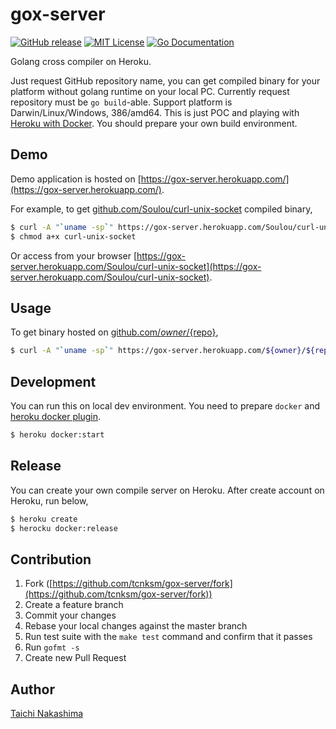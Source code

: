 gox-server
====

[![GitHub release](http://img.shields.io/github/release/tcnksm/gox-server.svg?style=flat-square)][release]
[![MIT License](http://img.shields.io/badge/license-MIT-blue.svg?style=flat-square)][license]
[![Go Documentation](http://img.shields.io/badge/go-documentation-blue.svg?style=flat-square)][godocs]

[release]: https://github.com/tcnksm/gox-server/releases
[license]: https://github.com/tcnksm/gox-server/blob/master/LICENSE
[godocs]: http://godoc.org/github.com/tcnksm/gox-server

Golang cross compiler on Heroku.

Just request GitHub repository name, you can get compiled binary for your platform without golang runtime on your local PC. Currently request repository must be `go build`-able. Support platform is Darwin/Linux/Windows, 386/amd64. This is just POC and playing with [Heroku with Docker](https://devcenter.heroku.com/articles/introduction-local-development-with-docker). You should prepare your own build environment. 

## Demo

Demo application is hosted on [https://gox-server.herokuapp.com/](https://gox-server.herokuapp.com/).

For example, to get [github.com/Soulou/curl-unix-socket](https://github.com/Soulou/curl-unix-socket) compiled binary, 

```bash
$ curl -A "`uname -sp`" https://gox-server.herokuapp.com/Soulou/curl-unix-socket > curl-unix-socket
$ chmod a+x curl-unix-socket
```

Or access from your browser [https://gox-server.herokuapp.com/Soulou/curl-unix-socket](https://gox-server.herokuapp.com/Soulou/curl-unix-socket).

## Usage

To get binary hosted on [github.com/${owner}/${repo}](),

```bash
$ curl -A "`uname -sp`" https://gox-server.herokuapp.com/${owner}/${repo}
```

## Development

You can run this on local dev environment. You need to prepare `docker` and [heroku docker plugin](https://devcenter.heroku.com/articles/introduction-local-development-with-docker).

```bash
$ heroku docker:start
```

## Release

You can create your own compile server on Heroku. After create account on Heroku, run below,

```bash
$ heroku create
$ herocku docker:release
```

## Contribution

1. Fork ([https://github.com/tcnksm/gox-server/fork](https://github.com/tcnksm/gox-server/fork))
1. Create a feature branch
1. Commit your changes
1. Rebase your local changes against the master branch
1. Run test suite with the `make test` command and confirm that it passes
1. Run `gofmt -s`
1. Create new Pull Request

## Author

[Taichi Nakashima](https://github.com/tcnksm)
